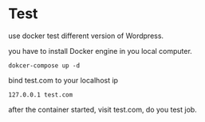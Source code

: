 # Test
use docker test different version of Wordpress.

you have to install Docker engine in you local computer.

```shell
dokcer-compose up -d
```

bind test.com to your localhost ip
```shell
127.0.0.1 test.com
```

after the container started, visit test.com, do you test job.